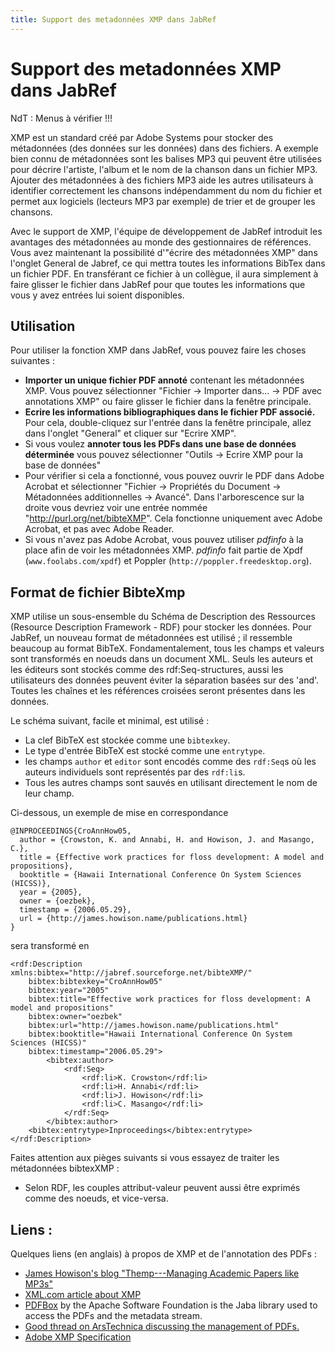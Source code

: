 ```yaml
---
title: Support des metadonnées XMP dans JabRef
---
```


# Support des metadonnées XMP dans JabRef

NdT : Menus à vérifier !!!

XMP est un standard créé par Adobe Systems pour stocker des métadonnées (des données sur les données) dans des fichiers. A exemple bien connu de métadonnées sont les balises MP3 qui peuvent être utilisées pour décrire l'artiste, l'album et le nom de la chanson dans un fichier MP3. Ajouter des métadonnées à des fichiers MP3 aide les autres utilisateurs à identifier correctement les chansons indépendamment du nom du fichier et permet aux logiciels (lecteurs MP3 par exemple) de trier et de grouper les chansons.

Avec le support de XMP, l'équipe de développement de JabRef introduit les avantages des métadonnées au monde des gestionnaires de références. Vous avez maintenant la possibilité d'"écrire des métadonnées XMP" dans l'onglet General de Jabref, ce qui mettra toutes les informations BibTex dans un fichier PDF. En transférant ce fichier à un collègue, il aura simplement à faire glisser le fichier dans JabRef pour que toutes les informations que vous y avez entrées lui soient disponibles.

## Utilisation

Pour utiliser la fonction XMP dans JabRef, vous pouvez faire les choses suivantes :

-   **Importer un unique fichier PDF annoté** contenant les métadonnées XMP. Vous pouvez sélectionner "Fichier -&gt; Importer dans... -&gt; PDF avec annotations XMP" ou faire glisser le fichier dans la fenêtre principale.
-   **Ecrire les informations bibliographiques dans le fichier PDF associé.** Pour cela, double-cliquez sur l'entrée dans la fenêtre principale, allez dans l'onglet "General" et cliquer sur "Ecrire XMP".
-   Si vous voulez **annoter tous les PDFs dans une base de données déterminée** vous pouvez sélectionner "Outils -&gt; Ecrire XMP pour la base de données"
-   Pour vérifier si cela a fonctionné, vous pouvez ouvrir le PDF dans Adobe Acrobat et sélectionner "Fichier -&gt; Propriétés du Document -&gt; Métadonnées additionnelles -&gt; Avancé". Dans l'arborescence sur la droite vous devriez voir une entrée nommée "http://purl.org/net/bibteXMP". Cela fonctionne uniquement avec Adobe Acrobat, et pas avec Adobe Reader.
-   Si vous n'avez pas Adobe Acrobat, vous pouvez utiliser *pdfinfo* à la place afin de voir les métadonnées XMP. *pdfinfo* fait partie de Xpdf (`www.foolabs.com/xpdf`) et Poppler (`http://poppler.freedesktop.org`).

## Format de fichier BibteXmp

XMP utilise un sous-ensemble du Schéma de Description des Ressources (Resource Description Framework - RDF) pour stocker les données. Pour JabRef, un nouveau format de métadonnées est utilisé ; il ressemble beaucoup au format BibTeX. Fondamentalement, tous les champs et valeurs sont transformés en noeuds dans un document XML. Seuls les auteurs et les éditeurs sont stockés comme des rdf:Seq-structures, aussi les utilisateurs des données peuvent éviter la séparation basées sur des 'and'. Toutes les chaînes et les références croisées seront présentes dans les données.

Le schéma suivant, facile et minimal, est utilisé :

-   La clef BibTeX est stockée comme une `bibtexkey`.
-   Le type d'entrée BibTeX est stocké comme une `entrytype`.
-   les champs `author` et `editor` sont encodés comme des `rdf:Seq`s où les auteurs individuels sont représentés par des `rdf:li`s.
-   Tous les autres champs sont sauvés en utilisant directement le nom de leur champ.

Ci-dessous, un exemple de mise en correspondance

    @INPROCEEDINGS{CroAnnHow05,
      author = {Crowston, K. and Annabi, H. and Howison, J. and Masango, C.},
      title = {Effective work practices for floss development: A model and propositions},
      booktitle = {Hawaii International Conference On System Sciences (HICSS)},
      year = {2005},
      owner = {oezbek},
      timestamp = {2006.05.29},
      url = {http://james.howison.name/publications.html}
    }

sera transformé en

    <rdf:Description xmlns:bibtex="http://jabref.sourceforge.net/bibteXMP/"
        bibtex:bibtexkey="CroAnnHow05"
        bibtex:year="2005"
        bibtex:title="Effective work practices for floss development: A model and propositions"
        bibtex:owner="oezbek"
        bibtex:url="http://james.howison.name/publications.html"
        bibtex:booktitle="Hawaii International Conference On System Sciences (HICSS)"
        bibtex:timestamp="2006.05.29">
            <bibtex:author>
                <rdf:Seq>
                    <rdf:li>K. Crowston</rdf:li>
                    <rdf:li>H. Annabi</rdf:li>
                    <rdf:li>J. Howison</rdf:li>
                    <rdf:li>C. Masango</rdf:li>
                </rdf:Seq>
            </bibtex:author>
        <bibtex:entrytype>Inproceedings</bibtex:entrytype>
    </rdf:Description>

Faites attention aux pièges suivants si vous essayez de traiter les métadonnées bibtexXMP :

-   Selon RDF, les couples attribut-valeur peuvent aussi être exprimés comme des noeuds, et vice-versa.

## Liens :

Quelques liens (en anglais) à propos de XMP et de l'annotation des PDFs :

-   [James Howison's blog "Themp---Managing Academic Papers like MP3s"](http://freelancepropaganda.com/themp/)
-   [XML.com article about XMP](http://www.xml.com/pub/a/2004/09/22/xmp.html)
-   [PDFBox](http://pdfbox.apache.org/) by the Apache Software Foundation is the Jaba library used to access the PDFs and the metadata stream.
-   [Good thread on ArsTechnica discussing the management of PDFs.](http://arstechnica.com/civis/viewtopic.php?f=19&t=408429)
-   [Adobe XMP Specification](http://www.adobe.com/content/dam/Adobe/en/devnet/xmp/pdfs/XMPSpecificationPart1.pdf)


